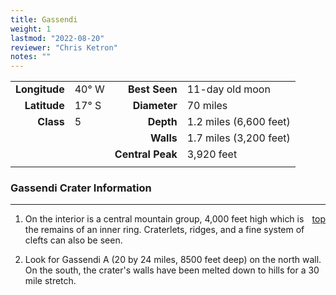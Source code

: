 ```yaml
---
title: Gassendi
weight: 1
lastmod: "2022-08-20"
reviewer: "Chris Ketron"
notes: ""
---
```


|               |           |                  |                        |
| ------------: | :-------- | ---------------: | :--------------------- |
| **Longitude** | 40&deg; W |    **Best Seen** | 11-day old moon        |
|  **Latitude** | 17&deg; S |     **Diameter** | 70 miles               |
|     **Class** | 5         |        **Depth** | 1.2 miles (6,600 feet) |
|               |           |        **Walls** | 1.7 miles (3,200 feet) |
|               |           | **Central Peak** | 3,920 feet             |
|               |           |                  |                        |

### Gassendi Crater Information

---
<span style='float:right;'>[top](#)</span>

1. On the interior is a central mountain group, 4,000 feet high which is the remains of an inner ring. Craterlets, ridges, and a fine system of clefts can also be seen.

2. Look for Gassendi A (20 by 24 miles, 8500 feet deep) on the north wall. On the south, the crater's walls have been melted down to hills for a 30 mile stretch.

